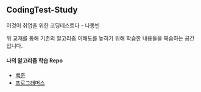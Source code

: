 ## CodingTest-Study
이것이 취업을 위한 코딩테스트다 - 나동빈

위 교재를 통해 기존의 알고리즘 이해도를 높히기 위해 학습한 내용들을 복습하는 공간입니다.

#### 나의 알고리즘 학습 Repo
- [백준](https://github.com/MyeonghoonNam/Baekjoon)
- [프로그래머스](https://github.com/MyeonghoonNam/Programmers)